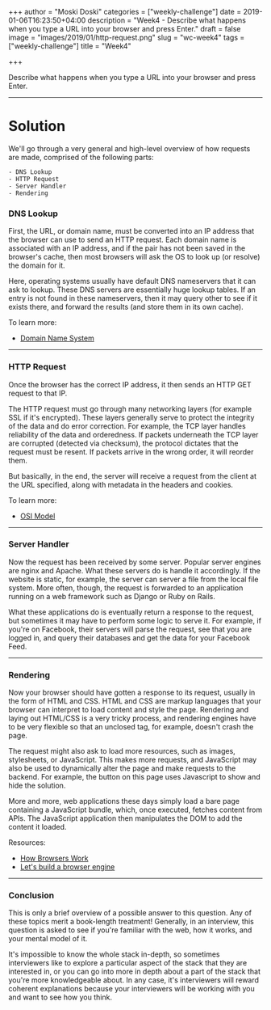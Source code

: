 +++
author = "Moski Doski"
categories = ["weekly-challenge"]
date = 2019-01-06T16:23:50+04:00
description = "Week4 - Describe what happens when you type a URL into your browser and press Enter."
draft = false
image = "images/2019/01/http-request.png"
slug = "wc-week4"
tags = ["weekly-challenge"]
title = "Week4"

+++

Describe what happens when you type a URL into your browser and press Enter.

---

# Solution

We'll go through a very general and high-level overview of how requests are made, comprised of the following parts:

    - DNS Lookup
    - HTTP Request
    - Server Handler
    - Rendering

### DNS Lookup

First, the URL, or domain name, must be converted into an IP address that the browser can use to send an HTTP request. Each domain name is associated with an IP address, and if the pair has not been saved in the browser's cache, then most browsers will ask the OS to look up (or resolve) the domain for it.

Here, operating systems usually have default DNS nameservers that it can ask to lookup. These DNS servers are essentially huge lookup tables. If an entry is not found in these nameservers, then it may query other to see if it exists there, and forward the results (and store them in its own cache).

To learn more:

* [Domain Name System](https://en.wikipedia.org/wiki/Domain_Name_System)

---

### HTTP Request

Once the browser has the correct IP address, it then sends an HTTP GET request to that IP.

The HTTP request must go through many networking layers (for example SSL if it's encrypted). These layers generally serve to protect the integrity of the data and do error correction. For example, the TCP layer handles reliability of the data and orderedness. If packets underneath the TCP layer are corrupted (detected via checksum), the protocol dictates that the request must be resent. If packets arrive in the wrong order, it will reorder them.

But basically, in the end, the server will receive a request from the client at the URL specified, along with metadata in the headers and cookies.

To learn more:

* [OSI Model](https://en.wikipedia.org/wiki/OSI_model)

---

### Server Handler

Now the request has been received by some server. Popular server engines are nginx and Apache. What these servers do is handle it accordingly. If the website is static, for example, the server can server a file from the local file system. More often, though, the request is forwarded to an application running on a web framework such as Django or Ruby on Rails.

What these applications do is eventually return a response to the request, but sometimes it may have to perform some logic to serve it. For example, if you're on Facebook, their servers will parse the request, see that you are logged in, and query their databases and get the data for your Facebook Feed.

---

### Rendering

Now your browser should have gotten a response to its request, usually in the form of HTML and CSS. HTML and CSS are markup languages that your browser can interpret to load content and style the page. Rendering and laying out HTML/CSS is a very tricky process, and rendering engines have to be very flexible so that an unclosed tag, for example, doesn't crash the page.

The request might also ask to load more resources, such as images, stylesheets, or JavaScript. This makes more requests, and JavaScript may also be used to dynamically alter the page and make requests to the backend. For example, the button on this page uses Javascript to show and hide the solution.

More and more, web applications these days simply load a bare page containing a JavaScript bundle, which, once executed, fetches content from APIs. The JavaScript application then manipulates the DOM to add the content it loaded.

Resources:

* [How Browsers Work](http://taligarsiel.com/Projects/howbrowserswork1.htm)
* [Let's build a browser engine](https://limpet.net/mbrubeck/2014/08/08/toy-layout-engine-1.html)

---

### Conclusion

This is only a brief overview of a possible answer to this question. Any of these topics merit a book-length treatment! Generally, in an interview, this question is asked to see if you're familiar with the web, how it works, and your mental model of it.

It's impossible to know the whole stack in-depth, so sometimes interviewers like to explore a particular aspect of the stack that they are interested in, or you can go into more in depth about a part of the stack that you're more knowledgeable about. In any case, it's interviewers will reward coherent explanations because your interviewers will be working with you and want to see how you think.
